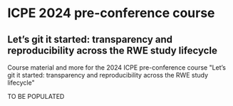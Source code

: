 # ICPE 2024 pre-conference course

## Let’s git it started: transparency and reproducibility across the RWE study lifecycle

Course material and more for the 2024 ICPE pre-conference course "Let’s git it started: transparency and reproducibility across the RWE study lifecycle"

TO BE POPULATED
